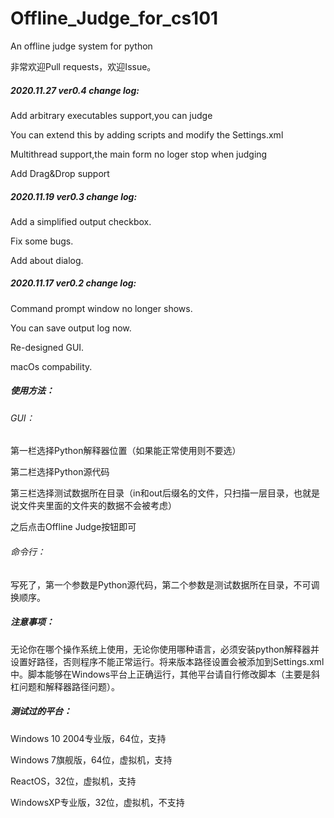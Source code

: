 # Offline_Judge_for_cs101
 An offline judge system for python

非常欢迎Pull requests，欢迎Issue。

##### 2020.11.27 ver0.4 change log:

Add arbitrary executables support,you can judge

You can extend this by adding scripts and modify the Settings.xml

Multithread support,the main form no loger stop when judging

Add Drag&Drop support

##### 2020.11.19 ver0.3 change log:

Add a simplified output checkbox.

Fix some bugs.

Add about dialog.

##### 2020.11.17 ver0.2 change log:

Command prompt window no longer shows.

You can save output log now.

Re-designed GUI.

macOs compability.

##### 使用方法：

###### GUI：

第一栏选择Python解释器位置（如果能正常使用则不要选）

第二栏选择Python源代码

第三栏选择测试数据所在目录（in和out后缀名的文件，只扫描一层目录，也就是说文件夹里面的文件夹的数据不会被考虑）

之后点击Offline Judge按钮即可

###### 命令行：

写死了，第一个参数是Python源代码，第二个参数是测试数据所在目录，不可调换顺序。

##### 注意事项：

无论你在哪个操作系统上使用，无论你使用哪种语言，必须安装python解释器并设置好路径，否则程序不能正常运行。将来版本路径设置会被添加到Settings.xml中。脚本能够在Windows平台上正确运行，其他平台请自行修改脚本（主要是斜杠问题和解释器路径问题）。

##### 测试过的平台：

Windows 10 2004专业版，64位，支持

Windows 7旗舰版，64位，虚拟机，支持

ReactOS，32位，虚拟机，支持

WindowsXP专业版，32位，虚拟机，不支持